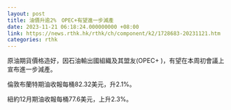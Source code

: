 ```yaml
---
layout: post
title: 油價升逾2%　OPEC+有望進一步減產
date: 2023-11-21 06:18:24.000000000 +08:00
link: https://news.rthk.hk/rthk/ch/component/k2/1728683-20231121.htm
categories: rthk
---
```


原油期貨價格造好，因石油輸出國組織及其盟友(OPEC+ )，有望在本周初會議上宣布進一步減產。

倫敦布蘭特期油收報每桶82.32美元，升2.1%。

紐約12月期油收報每桶77.6美元，上升2.3%。
